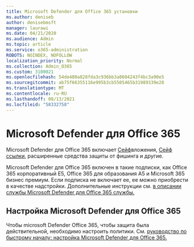 ```yaml
---
title: Microsoft Defender для Office 365 установки
ms.author: deniseb
author: denisebmsft
manager: laurawi
ms.date: 04/21/2020
ms.audience: Admin
ms.topic: article
ms.service: o365-administration
ROBOTS: NOINDEX, NOFOLLOW
localization_priority: Normal
ms.collection: Admin_O365
ms.custom: 3100021
ms.openlocfilehash: 54de480a828fda3c936bb3a8604243f4bc3a90e5
ms.sourcegitcommit: ab75f66355116e995b3cb5505465b31989339e28
ms.translationtype: MT
ms.contentlocale: ru-RU
ms.lasthandoff: 08/13/2021
ms.locfileid: "58332758"
---
```

# <a name="microsoft-defender-for-office-365"></a>Microsoft Defender для Office 365

Microsoft Defender для Office 365 включает [Сейф](https://docs.microsoft.com/microsoft-365/security/office-365-security/atp-safe-attachments)вложения, [Сейф ссылки,](https://docs.microsoft.com/microsoft-365/security/office-365-security/atp-safe-links) [](https://docs.microsoft.com/microsoft-365/security/office-365-security/atp-anti-phishing)расширенные средства защиты от фишинга и другие. 

Microsoft Defender для Office 365 включен в такие подписки, как Office 365 корпоративный E5, Office 365 для образования A5 и Microsoft 365 бизнес премиум. Если подписка не включает ее, ее можно приобрести в качестве надстройки. Дополнительные инструкции см. [в описании службы Microsoft Defender для Office 365 службы.](https://docs.microsoft.com/office365/servicedescriptions/office-365-advanced-threat-protection-service-description)

## <a name="set-up-microsoft-defender-for-office-365"></a>Настройка Microsoft Defender для Office 365

Чтобы microsoft Defender Office 365, чтобы защита была действительной, необходимо настроить политики. См. [руководство по быстрому началу: настройка Microsoft Defender для Office 365.](https://docs.microsoft.com/microsoft-365/security/office-365-security/office-365-atp)

